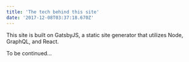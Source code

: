```yaml
---
title: 'The tech behind this site'
date: '2017-12-08T03:37:18.670Z'
---
```


This site is built on GatsbyJS, a static site generator that utilizes Node,
GraphQL, and React.

To be continued...
